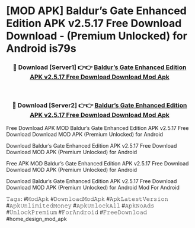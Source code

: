 # [MOD APK] Baldur’s Gate Enhanced Edition APK v2.5.17 Free Download Download - (Premium Unlocked) for Android is79s



<div align="center">
<h3>🔴 Download [Server1] 👉👉 <a href="https://momento.my/?title=Baldur’s_Gate_Enhanced_Edition_APK_v2.5.17_Free_Download_Download">Baldur’s Gate Enhanced Edition APK v2.5.17 Free Download Download Mod Apk</a></h3><br>

<h3>🔴 Download [Server2] 👉👉 <a href="https://momento.my/?title=Baldur’s_Gate_Enhanced_Edition_APK_v2.5.17_Free_Download_Download">Baldur’s Gate Enhanced Edition APK v2.5.17 Free Download Download Mod Apk</a></h3>
</div>



Free Download APK MOD Baldur’s Gate Enhanced Edition APK v2.5.17 Free Download Download MOD APK (Premium Unlocked) for Android

Download Baldur’s Gate Enhanced Edition APK v2.5.17 Free Download Download MOD APK (Premium Unlocked) for Android

Free APK MOD Baldur’s Gate Enhanced Edition APK v2.5.17 Free Download Download MOD APK (Premium Unlocked) for Android

Download Baldur’s Gate Enhanced Edition APK v2.5.17 Free Download Download MOD APK (Premium Unlocked) for Android Mod For Android

𝚃𝚊𝚐𝚜: #𝙼𝚘𝚍𝙰𝚙𝚔 #𝙳𝚘𝚠𝚗𝚕𝚘𝚊𝚍𝙼𝚘𝚍𝙰𝚙𝚔 #𝙰𝚙𝚔𝙻𝚊𝚝𝚎𝚜𝚝𝚅𝚎𝚛𝚜𝚒𝚘𝚗 #𝙰𝚙𝚔𝚄𝚗𝚕𝚒𝚖𝚒𝚝𝚎𝚍𝙼𝚘𝚗𝚎𝚢 #𝙰𝚙𝚔𝚄𝚗𝚕𝚘𝚌𝚔𝙰𝚕𝚕 #𝙰𝚙𝚔𝙽𝚘𝙰𝚍𝚜 #𝚄𝚗𝚕𝚘𝚌𝚔𝙿𝚛𝚎𝚖𝚒𝚞𝚖 #𝙵𝚘𝚛𝙰𝚗𝚍𝚛𝚘𝚒𝚍 #𝙵𝚛𝚎𝚎𝙳𝚘𝚠𝚗𝚕𝚘𝚊𝚍 #home_design_mod_apk
